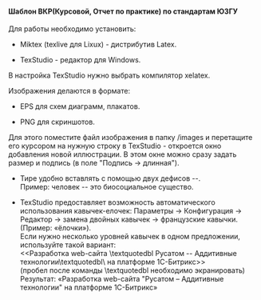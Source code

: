 
#### Шаблон ВКР(Курсовой, Отчет по практике) по стандартам ЮЗГУ

Для работы необходимо установить:

- Miktex (texlive для Lixux) - дистрибутив Latex.

- TexStudio - редактор для Windows.

В настройка TexStudio нужно выбрать компилятор xelatex.

Изображения делаются в формате:

- EPS для схем диаграмм, плакатов.

- PNG для скриншотов.

Для этого поместите файл изображения в папку /images и перетащите его курсором на нужную строку в TexStudio - откроется окно добавления новой иллюстрации. В этом окне можно сразу задать размер и подпись (в поле "Подпись -> длинная").

- Тире удобно вставлять с помощью двух дефисов -\-.  
Пример: человек -- это биосоциальное существо.

- TexStudio предоставляет возможность автоматического использования кавычек-елочек: Параметры -> Конфигурация -> Редактор -> замена двойных кавычек -> французские кавычки. (Пример: «ёлочки»).  
Если нужно несколько уровней кавычек в одном предложении, используйте такой вариант:  
<<Разработка web-сайта \textquotedbl Русатом -- Аддитивные технологии\textquotedbl\ на платформе 1С-Битрикс>>  
(пробел после команды \textquotedbl необходимо экранировать)  
Результат: «Разработка web-сайта "Русатом – Аддитивные технологии" на платформе 1С-Битрикс»
